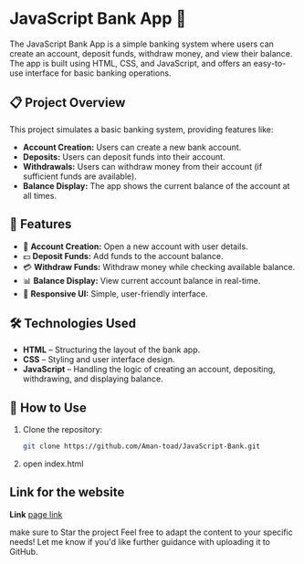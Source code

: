 # JavaScript Bank App 🏦

The JavaScript Bank App is a simple banking system where users can create an account, deposit funds, withdraw money, and view their balance.
The app is built using HTML, CSS, and JavaScript, and offers an easy-to-use interface for basic banking operations.

## 📋 Project Overview

This project simulates a basic banking system, providing features like:
- **Account Creation:** Users can create a new bank account.
- **Deposits:** Users can deposit funds into their account.
- **Withdrawals:** Users can withdraw money from their account (if sufficient funds are available).
- **Balance Display:** The app shows the current balance of the account at all times.

## 🚀 Features

- 🏦 **Account Creation:** Open a new account with user details.  
- 💵 **Deposit Funds:** Add funds to the account balance.  
- 💳 **Withdraw Funds:** Withdraw money while checking available balance.  
- 📊 **Balance Display:** View current account balance in real-time.  
- 🎨 **Responsive UI:** Simple, user-friendly interface.

## 🛠️ Technologies Used

- **HTML** – Structuring the layout of the bank app.  
- **CSS** – Styling and user interface design.  
- **JavaScript** – Handling the logic of creating an account, depositing, withdrawing, and displaying balance.


## 📝 How to Use

1. Clone the repository:  
   ```bash
   git clone https://github.com/Aman-toad/JavaScript-Bank.git
2. open index.html

## Link for the website
**Link** [page link](https://aman-toad.github.io/JavaScript-Bank/)

make sure to Star the project
Feel free to adapt the content to your specific needs! Let me know if you'd like further guidance with uploading it to GitHub.
